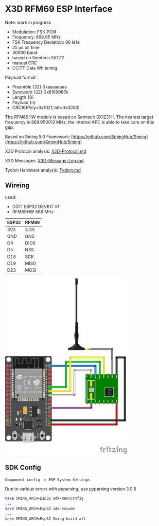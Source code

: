 # X3D RFM69 ESP Interface

Note: work in progress
- Modulation: FSK PCM
- Frequency: 868.95 MHz
- FSK Frequency Deviation: 80 kHz
- 25 µs bit time
- 40000 baud
- based on Semtech SX1211
- manual CRC
- CCITT Data Whitening

Payload format:
- Preamble          {32} 0xaaaaaaaa
- Syncword          {32} 0x8169967e
- Length            {8}
- Payload           {n}
- CRC16(Poly=0x1021,Init=0x0000)

The RFM69HW module is based on Semtech SX1231H. The nearest target frequency is 868.950012 MHz, the internal AFC is able to take care on this gap.

Based on Sming 5.0 Framework: [https://github.com/SmingHub/Sming](https://github.com/SmingHub/Sming)

X3D Protocol analysis: [X3D-Protocol.md](X3D-Protocol.md)

X3D Messages: [X3D-Message-Log.md](X3D-Message-Log.md)

Tydom Hardware analysis: [Tydom.md](Tydom.md)

## Wireing

used:
- DOIT ESP32 DEVKIT V1
- RFM69HW 868 MHz

| ESP32 | RFM69 |
|-------|-------|
| 3V3   | 3.3V  |
| GND   | GND   |
| D4    | DIO0  |
| D5    | NSS   |
| D18   | SCK   |
| D19   | MISO  |
| D23   | MOSI  |

[<img src="x3d-rfm-esp32.png" width="400"/>](x3d-rfm-esp32.png)


## SDK Config

`Component config -> ESP System Settings`

Due to various errors with pyparsing, use pyparsing version 3.0.9

```bash
make SMING_ARCH=Esp32 sdk-menuconfig
...
make SMING_ARCH=Esp32 ide-vscode
...
make SMING_ARCH=Esp32 Sming-build all
```